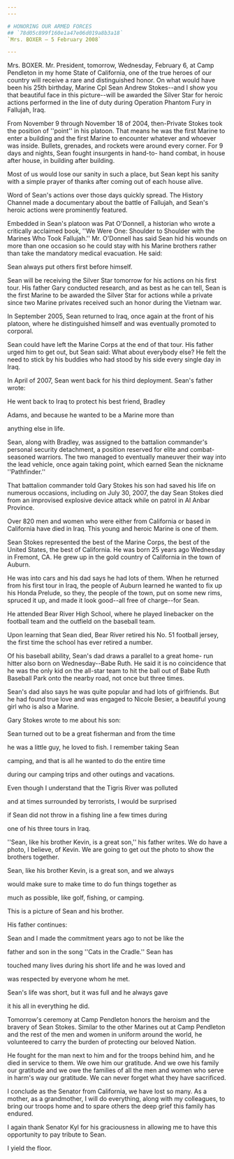 ```yaml
---
---

# HONORING OUR ARMED FORCES
## `78d05c899f160e1a47e06d019a8b3a18`
`Mrs. BOXER — 5 February 2008`

---
```



Mrs. BOXER. Mr. President, tomorrow, Wednesday, February 6, at Camp 
Pendleton in my home State of California, one of the true heroes of our 
country will receive a rare and distinguished honor. On what would have 
been his 25th birthday, Marine Cpl Sean Andrew Stokes--and I show you 
that beautiful face in this picture--will be awarded the Silver Star 
for heroic actions performed in the line of duty during Operation 
Phantom Fury in Fallujah, Iraq.

From November 9 through November 18 of 2004, then-Private Stokes took 
the position of ''point'' in his platoon. That means he was the first 
Marine to enter a building and the first Marine to encounter whatever 
and whoever was inside. Bullets, grenades, and rockets were around 
every corner. For 9 days and nights, Sean fought insurgents in hand-to-
hand combat, in house after house, in building after building.

Most of us would lose our sanity in such a place, but Sean kept his 
sanity with a simple prayer of thanks after coming out of each house 
alive.

Word of Sean's actions over those days quickly spread. The History 
Channel made a documentary about the battle of Fallujah, and Sean's 
heroic actions were prominently featured.

Embedded in Sean's platoon was Pat O'Donnell, a historian who wrote a 
critically acclaimed book, ''We Were One: Shoulder to Shoulder with the 
Marines Who Took Fallujah.'' Mr. O'Donnell has said Sean hid his wounds 
on more than one occasion so he could stay with his Marine brothers 
rather than take the mandatory medical evacuation. He said:




 Sean always put others first before himself.


Sean will be receiving the Silver Star tomorrow for his actions on 
his first tour. His father Gary conducted research, and as best as he 
can tell, Sean is the first Marine to be awarded the Silver Star for 
actions while a private since two Marine privates received such an 
honor during the Vietnam war.

In September 2005, Sean returned to Iraq, once again at the front of 
his platoon, where he distinguished himself and was eventually promoted 
to corporal.

Sean could have left the Marine Corps at the end of that tour. His 
father urged him to get out, but Sean said: What about everybody else? 
He felt the need to stick by his buddies who had stood by his side 
every single day in Iraq.

In April of 2007, Sean went back for his third deployment. Sean's 
father wrote:




 He went back to Iraq to protect his best friend, Bradley 


 Adams, and because he wanted to be a Marine more than 


 anything else in life.


Sean, along with Bradley, was assigned to the battalion commander's 
personal security detachment, a position reserved for elite and combat-
seasoned warriors. The two managed to eventually maneuver their way 
into the lead vehicle, once again taking point, which earned Sean the 
nickname ''Pathfinder.''

That battalion commander told Gary Stokes his son had saved his life 
on numerous occasions, including on July 30, 2007, the day Sean Stokes 
died from an improvised explosive device attack while on patrol in Al 
Anbar Province.

Over 820 men and women who were either from California or based in 
California have died in Iraq. This young and heroic Marine is one of 
them.

Sean Stokes represented the best of the Marine Corps, the best of the 
United States, the best of California. He was born 25 years ago 
Wednesday in Fremont, CA. He grew up in the gold country of California 
in the town of Auburn.

He was into cars and his dad says he had lots of them. When he 
returned from his first tour in Iraq, the people of Auburn learned he 
wanted to fix up his Honda Prelude, so they, the people of the town, 
put on some new rims, spruced it up, and made it look good--all free of 
charge--for Sean.

He attended Bear River High School, where he played linebacker on the 
football team and the outfield on the baseball team.

Upon learning that Sean died, Bear River retired his No. 51 football 
jersey, the first time the school has ever retired a number.

Of his baseball ability, Sean's dad draws a parallel to a great home-
run hitter also born on Wednesday--Babe Ruth. He said it is no 
coincidence that he was the only kid on the all-star team to hit the 
ball out of Babe Ruth Baseball Park onto the nearby road, not once but 
three times.

Sean's dad also says he was quite popular and had lots of 
girlfriends. But he had found true love and was engaged to Nicole 
Besier, a beautiful young girl who is also a Marine.

Gary Stokes wrote to me about his son:




 Sean turned out to be a great fisherman and from the time 


 he was a little guy, he loved to fish. I remember taking Sean 


 camping, and that is all he wanted to do the entire time 


 during our camping trips and other outings and vacations. 


 Even though I understand that the Tigris River was polluted 


 and at times surrounded by terrorists, I would be surprised 


 if Sean did not throw in a fishing line a few times during 


 one of his three tours in Iraq.


''Sean, like his brother Kevin, is a great son,'' his father writes. 
We do have a photo, I believe, of Kevin. We are going to get out the 
photo to show the brothers together.




 Sean, like his brother Kevin, is a great son, and we always 


 would make sure to make time to do fun things together as 


 much as possible, like golf, fishing, or camping.


This is a picture of Sean and his brother.

His father continues:




 Sean and I made the commitment years ago to not be like the 


 father and son in the song ''Cats in the Cradle.'' Sean has 


 touched many lives during his short life and he was loved and 


 was respected by everyone whom he met.



 Sean's life was short, but it was full and he always gave 


 it his all in everything he did.


Tomorrow's ceremony at Camp Pendleton honors the heroism and the 
bravery of Sean Stokes. Similar to the other Marines out at Camp 
Pendleton and the rest of the men and women in uniform around the 
world, he volunteered to carry the burden of protecting our beloved 
Nation.

He fought for the man next to him and for the troops behind him, and 
he died in service to them. We owe him our gratitude. And we owe his 
family our gratitude and we owe the families of all the men and women 
who serve in harm's way our gratitude. We can never forget what they 
have sacrificed.

I conclude as the Senator from California, we have lost so many. As a 
mother, as a grandmother, I will do everything, along with my 
colleagues, to bring our troops home and to spare others the deep grief 
this family has endured.

I again thank Senator Kyl for his graciousness in allowing me to have 
this opportunity to pay tribute to Sean.



I yield the floor.
